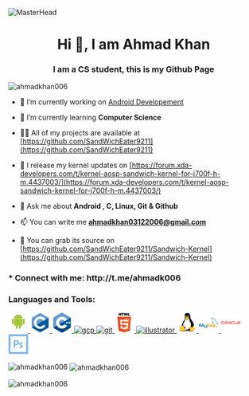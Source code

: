 ![MasterHead](https://www.andromedacomputer.net/images/WEBptodoloexterno/BANNERGnulinuxrocks.webp)
<h1 align="center">Hi 👋, I am Ahmad Khan</h1>
<h3 align="center">I am a CS student, this is my Github Page</h3>

<p align="left"> <img src="https://komarev.com/ghpvc/?username=ahmadkhan006&label=Profile%20views&color=0e75b6&style=flat" alt="ahmadkhan006" /> </p>

- 🔭 I’m currently working on [Android Developement](https://forum.xda-developers.com/t/kernel-aosp-sandwich-kernel-for-j700f-h-m.4437003/)

- 🌱 I’m currently learning **Computer Science**

- 👨‍💻 All of my projects are available at [https://github.com/SandWichEater9211](https://github.com/SandWichEater9211)

- 📝 I release my kernel updates on [https://forum.xda-developers.com/t/kernel-aosp-sandwich-kernel-for-j700f-h-m.4437003/](https://forum.xda-developers.com/t/kernel-aosp-sandwich-kernel-for-j700f-h-m.4437003/)

- 💬 Ask me about **Android , C, Linux, Git & Github**

- 📫 You can write me **ahmadkhan03122006@gmail.com**

- 📄 You can grab its source on [https://github.com/SandWichEater9211/Sandwich-Kernel](https://github.com/SandWichEater9211/Sandwich-Kernel)

<h3 align="left">* Connect with me: http://t.me/ahmadk006</h3>
<p align="left">
</p>

<h3 align="left">Languages and Tools:</h3>
<p align="left"> <a href="https://developer.android.com" target="_blank" rel="noreferrer"> <img src="https://raw.githubusercontent.com/devicons/devicon/master/icons/android/android-original-wordmark.svg" alt="android" width="40" height="40"/> </a> <a href="https://www.cprogramming.com/" target="_blank" rel="noreferrer"> <img src="https://raw.githubusercontent.com/devicons/devicon/master/icons/c/c-original.svg" alt="c" width="40" height="40"/> </a> <a href="https://www.w3schools.com/cpp/" target="_blank" rel="noreferrer"> <img src="https://raw.githubusercontent.com/devicons/devicon/master/icons/cplusplus/cplusplus-original.svg" alt="cplusplus" width="40" height="40"/> </a> <a href="https://cloud.google.com" target="_blank" rel="noreferrer"> <img src="https://www.vectorlogo.zone/logos/google_cloud/google_cloud-icon.svg" alt="gcp" width="40" height="40"/> </a> <a href="https://git-scm.com/" target="_blank" rel="noreferrer"> <img src="https://www.vectorlogo.zone/logos/git-scm/git-scm-icon.svg" alt="git" width="40" height="40"/> </a> <a href="https://www.w3.org/html/" target="_blank" rel="noreferrer"> <img src="https://raw.githubusercontent.com/devicons/devicon/master/icons/html5/html5-original-wordmark.svg" alt="html5" width="40" height="40"/> </a> <a href="https://www.adobe.com/in/products/illustrator.html" target="_blank" rel="noreferrer"> <img src="https://www.vectorlogo.zone/logos/adobe_illustrator/adobe_illustrator-icon.svg" alt="illustrator" width="40" height="40"/> </a> <a href="https://www.linux.org/" target="_blank" rel="noreferrer"> <img src="https://raw.githubusercontent.com/devicons/devicon/master/icons/linux/linux-original.svg" alt="linux" width="40" height="40"/> </a> <a href="https://www.mysql.com/" target="_blank" rel="noreferrer"> <img src="https://raw.githubusercontent.com/devicons/devicon/master/icons/mysql/mysql-original-wordmark.svg" alt="mysql" width="40" height="40"/> </a> <a href="https://www.oracle.com/" target="_blank" rel="noreferrer"> <img src="https://raw.githubusercontent.com/devicons/devicon/master/icons/oracle/oracle-original.svg" alt="oracle" width="40" height="40"/> </a> <a href="https://www.photoshop.com/en" target="_blank" rel="noreferrer"> <img src="https://raw.githubusercontent.com/devicons/devicon/master/icons/photoshop/photoshop-line.svg" alt="photoshop" width="40" height="40"/> </a> </p>

<p><img align="left" src="https://github-readme-stats.vercel.app/api/top-langs?username=ahmadkhan006&show_icons=true&locale=en&layout=compact" alt="ahmadkhan006" /></p>

<p>&nbsp;<img align="center" src="https://github-readme-stats.vercel.app/api?username=ahmadkhan006&show_icons=true&locale=en" alt="ahmadkhan006" /></p>

<p><img align="center" src="https://github-readme-streak-stats.herokuapp.com/?user=ahmadkhan006&" alt="ahmadkhan006" /></p
